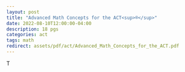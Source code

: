 ```yaml
---
layout: post
title: "Advanced Math Concepts for the ACT<sup>®</sup>"
date: 2022-08-10T12:00:00-04:00
description: 18 pgs
categories: act
tags: math
redirect: assets/pdf/act/Advanced_Math_Concepts_for_the_ACT.pdf
---
```


T
